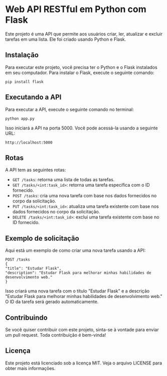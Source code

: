 # Web API RESTful em Python com Flask

Este projeto é uma API que permite aos usuários criar, ler, atualizar e excluir tarefas em uma lista. Ele foi criado usando Python e Flask.

## Instalação

Para executar este projeto, você precisa ter o Python e o Flask instalados em seu computador. Para instalar o Flask, execute o seguinte comando:
```
pip install flask
```
## Executando a API

Para executar a API, execute o seguinte comando no terminal:
```
python app.py
```
Isso iniciará a API na porta 5000. Você pode acessá-la usando a seguinte URL:
```
http://localhost:5000
```
## Rotas

A API tem as seguintes rotas:

- `GET /tasks`: retorna uma lista de todas as tarefas.
- `GET /tasks/<int:task_id>`: retorna uma tarefa específica com o ID fornecido.
- `POST /tasks`: cria uma nova tarefa com base nos dados fornecidos no corpo da solicitação.
- `PUT /tasks/<int:task_id>`: atualiza uma tarefa existente com base nos dados fornecidos no corpo da solicitação.
- `DELETE /tasks/<int:task_id>`: exclui uma tarefa existente com base no ID fornecido.

## Exemplo de solicitação

Aqui está um exemplo de como criar uma nova tarefa usando a API:
```
POST /tasks
{
"title": "Estudar Flask",
"description": "Estudar Flask para melhorar minhas habilidades de desenvolvimento web."
}
```
Isso criará uma nova tarefa com o título "Estudar Flask" e a descrição "Estudar Flask para melhorar minhas habilidades de desenvolvimento web." O ID da tarefa será gerado automaticamente.

## Contribuindo

Se você quiser contribuir com este projeto, sinta-se à vontade para enviar um pull request. Toda contribuição é bem-vinda!

## Licença

Este projeto está licenciado sob a licença MIT. Veja o arquivo LICENSE para obter mais informações.
